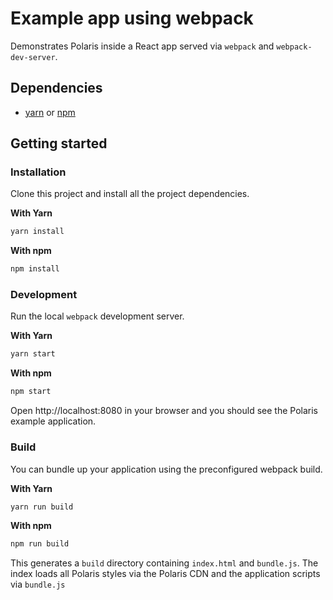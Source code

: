 # Example app using webpack

Demonstrates Polaris inside a React app served via `webpack` and `webpack-dev-server`.

## Dependencies

- [yarn](https://github.com/yarnpkg/yarn/) or [npm](https://www.npmjs.com/)

## Getting started

### Installation

Clone this project and install all the project dependencies.

**With Yarn**

```bash
yarn install
```

**With npm**

```bash
npm install
```

### Development

Run the local `webpack` development server.

**With Yarn**

```bash
yarn start
```

**With npm**

```bash
npm start
```

Open http://localhost:8080 in your browser and you should see the Polaris example application.

### Build

You can bundle up your application using the preconfigured webpack build.

**With Yarn**

```bash
yarn run build
```

**With npm**

```bash
npm run build
```

This generates a `build` directory containing `index.html` and `bundle.js`. The index loads all Polaris styles via the Polaris CDN and the application scripts via `bundle.js`
